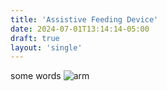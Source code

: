 ```yaml
---
title: 'Assistive Feeding Device'
date: 2024-07-01T13:14:14-05:00
draft: true
layout: 'single'
---
```

some words
![arm](/arm.png)
